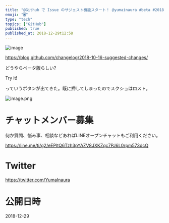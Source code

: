 ```yaml
---
title: "@Github で Issue のサジェスト機能スタート！ @yumainaura #beta #2018"
emoji: "🖥"
type: "tech"
topics: ["GitHub"]
published: true
published_at: 2018-12-29t12:58
---
```


![image](https://user-images.githubusercontent.com/13635059/50533242-2878fc80-0b69-11e9-9b49-02557e633bef.png)

https://blog.github.com/changelog/2018-10-16-suggested-changes/

どうやらベータ版らしい?

Try it!

っていうボタンが出てきた。既に押してしまったのでスクショはロスト。

![image.png](https://qiita-image-store.s3.amazonaws.com/0/89618/3509d02a-f1c2-8fd2-2d36-0a7c1d5528ba.png)








<!-- Update From Qiita API -->

# チャットメンバー募集


何か質問、悩み事、相談などあればLINEオープンチャットもご利用ください。

https://line.me/ti/g2/eEPltQ6Tzh3pYAZV8JXKZqc7PJ6L0rpm573dcQ





# Twitter


https://twitter.com/YumaInaura


<!-- Update From Qiita API -->



# 公開日時

2018-12-29
